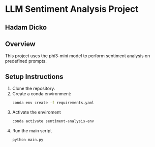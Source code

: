 # LLM Sentiment Analysis Project

## Hadam Dicko 

## Overview
This project uses the phi3-mini model to perform sentiment analysis on predefined prompts.

## Setup Instructions
1. Clone the repository.
2. Create a conda environment:
   ```bash
   conda env create -f requirements.yaml
3. Activate the enviroment
   ```bash
   conda activate sentiment-analysis-env
4. Run the main script
   ```bash
   python main.py 
